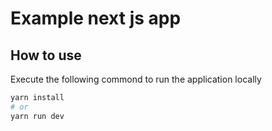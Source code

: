 # Example next js app

## How to use

Execute the following commond to run the application locally

```bash
yarn install 
# or
yarn run dev
```